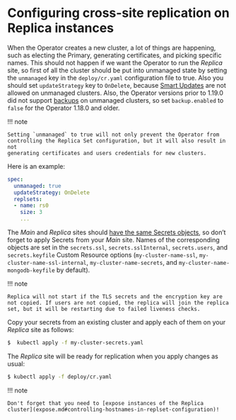 # Configuring cross-site replication on Replica instances

When the Operator creates a new cluster, a lot of things are happening, such as
electing the Primary, generating certificates, and picking specific names. This
should not happen if we want the Operator to run the _Replica_ site, so first
of all the cluster should be put into unmanaged state by setting the
`unmanaged` key in the `deploy/cr.yaml` configuration file to true. Also you
should set `updateStrategy` key to `OnDelete`, because [Smart Updates](update.md#upgrading-percona-server-for-mongodb) are not allowed on unmanaged clusters. Also, the Operator versions prior to 1.19.0 did not support [backups](backups.md) on unmanaged clusters, so set `backup.enabled` to `false` for the Operator 1.18.0 and older.

!!! note

    Setting `unmanaged` to true will not only prevent the Operator from
    controlling the Replica Set configuration, but it will also result in not
    generating certificates and users credentials for new clusters.

Here is an example:

```yaml
spec:
  unmanaged: true
  updateStrategy: OnDelete
  replsets:
  - name: rs0
    size: 3
    ...
```

The _Main_ and _Replica_ sites should [have the same Secrets objects](replication-main.md#getting-the-cluster-secrets-and-certificates-to-be-copied-from-main-to-replica), so don’t forget
to apply Secrets from your _Main_ site. Names of the corresponding objects
are set in the `secrets.ssl`, `secrets.sslInternal`, `secrets.users`, and
`secrets.keyfile` Custom Resource options (`my-cluster-name-ssl`,
`my-cluster-name-ssl-internal`, `my-cluster-name-secrets`, and
`my-cluster-name-mongodb-keyfile` by default).

!!! note

    Replica will not start if the TLS secrets and the encryption key are not copied. If users are not copied, the replica will join the replica set, but it will be restarting due to failed liveness checks.

Copy your secrets from an existing cluster and apply each of them on your
_Replica_ site as follows:

```{.bash data-prompt="$" }
$  kubectl apply -f my-cluster-secrets.yaml
```

The _Replica_ site will be ready for replication when you apply changes as
usual:

```{.bash data-prompt="$" }
$ kubectl apply -f deploy/cr.yaml
```

!!! note

    Don't forget that you need to [expose instances of the Replica cluster](expose.md#controlling-hostnames-in-replset-configuration)!
